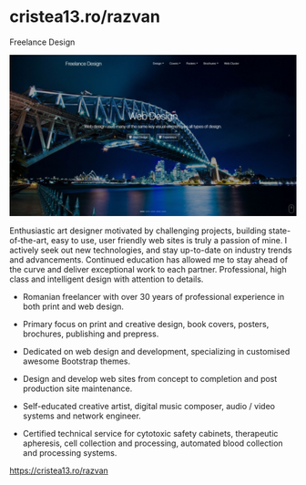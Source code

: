 # cristea13.ro/razvan
Freelance Design

<img src=https://github.com/hangorazvan/cristea13.ro/blob/master/razvan/w02.jpg>

Enthusiastic art designer motivated by challenging projects, building state-of-the-art, easy to use, user friendly web sites is truly a passion of mine. I actively seek out new technologies, and stay up-to-date on industry trends and advancements. Continued education has allowed me to stay ahead of the curve and deliver exceptional work to each partner. Professional, high class and intelligent design with attention to details.

- Romanian freelancer with over 30 years of professional experience in both print and web design.

- Primary focus on print and creative design, book covers, posters, brochures, publishing and prepress.

- Dedicated on web design and development, specializing in customised awesome Bootstrap themes.

- Design and develop web sites from concept to completion and post production site maintenance.

- Self-educated creative artist, digital music composer, audio / video systems and network engineer.

- Certified technical service for cytotoxic safety cabinets, therapeutic apheresis, cell collection and processing, automated blood collection and processing systems.

https://cristea13.ro/razvan
